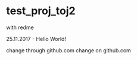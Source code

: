 # test_proj_toj2
with redme

25.11.2017 - Hello World!

change through github.com
change on github.com
